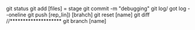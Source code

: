 git status
git add [files] = stage
git commit -m "debugging"
git log/ got log --oneline
git push [rep_lin]) [brahch]
git reset [name]
git diff
//********************
git branch [name]